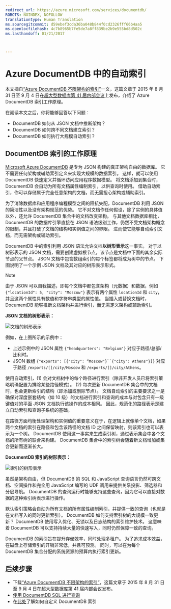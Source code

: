 ```yaml
---
redirect_url: https://azure.microsoft.com/services/documentdb/
ROBOTS: NOINDEX, NOFOLLOW
translationtype: Human Translation
ms.sourcegitcommit: d59ebef3cda36ba048b844f0cd2326fff66b4aa5
ms.openlocfilehash: 4c7b8965b7fe5de7a8ff839be2b9e555bd8d502c
ms.lasthandoff: 01/21/2017



---
```

# <a name="automatic-indexing-in-azure-documentdb"></a>Azure DocumentDB 中的自动索引
本文摘自[“Azure DocumentDB 不限架构的索引”](http://www.vldb.org/pvldb/vol8/p1668-shukla.pdf)一文，这篇文章于 2015 年 8 月 31 日至 9 月 4 日在[超大型数据库第 41 届内部会议](http://www.vldb.org/2015/)上发布，介绍了 Azure DocumentDB 索引工作原理。 

在阅读本文之后，你将能够回答以下问题︰

* DocumentDB 如何从 JSON 文档中推断架构？
* DocumentDB 如何跨不同文档建立索引？
* DocumentDB 如何执行大规模自动索引？

## <a name="a-idhowdocumentdbindexingworksa-how-documentdb-indexing-works"></a><a id="HowDocumentDBIndexingWorks"></a> DocumentDB 索引的工作原理
[Microsoft Azure DocumentDB](https://azure.microsoft.com/services/documentdb/) 是专为 JSON 构建的真正架构自由的数据库。 它不需要任何架构或辅助索引定义来实现大规模的数据索引。 这样，就可以使用 DocumentDB 快速定义并循环访问应用程序数据模型。 将文档添加到集合时，DocumentDB 会自动为所有文档属性编制索引，以供查询时使用。 借助自动索引，你可以存储属于完全任意架构的文档，而无需担心架构或辅助索引。

为了消除数据库和应用程序编程模型之间的阻抗失配，DocumentDB 利用 JSON 的简洁性以及没有架构规范的优势。 它不对文档作任何假设，除了实例的具体值以外，还允许 DocumentDB 集合中的文档改变架构。 与其他文档数据库相比，DocumentDB 的数据库引擎直接在 JSON 语法级别工作，仍然不受文档架构概念的限制，并且打破了文档的结构和实例值之间的界限。 进而使它能够自动索引文档，而无需架构或辅助索引。

DocumentDB 中的索引利用 JSON 语法允许文档**以树形表示**这一事实。 对于以树形表示的 JSON 文档，需要创建虚拟根节点，该节点是文档中下面的其余实际节点的父节点。 JSON 文档中包含数组索引的每个标签都将成为树中的节点。 下图说明了一个示例 JSON 文档及其对应的树形表示形式。

> [!NOTE]
> 由于 JSON 可以自我描述，即每个文档中都包含架构（元数据）和数据，例如 `{"locationId": 5, "city": "Moscow"}` 表示有两个属性 `locationId` 和 `city`，并且这两个属性具有数值和字符串类型的属性值。 当插入或替换文档时，DocumentDB 能够推断文档架构并进行索引，而无需定义架构或辅助索引。
> 
> 

**JSON 文档的树形表示：**

![文档的树形表示](media/documentdb-indexing/DocumentsAsTrees.png)

例如，在上图所示的示例中：

* 上述示例中的 JSON 属性 `{"headquarters": "Belgium"}` 对应于路径/总部/比利时。
* JSON 数组 `{"exports": [{"city": “Moscow"}``{"city": Athens"}]}` 对应于路径 `/exports/[]/city/Moscow` 和 `/exports/[]/city/Athens`。

使用自动索引，(1) 会对文档树中的每个路径进行索引（除非开发人员已将索引策略明确配置为排除某些路径模式）。 (2) 每次更新 DocumentDB 集合中的文档时，也会更新索引的结构（即添加或删除节点）。 文档自动索引的主要要求之一是确保对深度嵌套结构（如 10 级）的文档进行索引和查询的成本与对包含只有一级键值对的平面 JSON 文档执行该操作的成本相同。 因此，规范化的路径表示是建立自动索引和查询子系统的基础。

在路径方面均衡处理架构和实例值的重要意义在于，在逻辑上就像单个文档，如果两个文档的索引在路径和包含该路径的文档 ID 之间保留映射，则该索引也可以表示为一个树。 DocumentDB 使用这一事实来生成索引树，通过表示集合中各个文档的所有树的联合来构建。 DocumentDB 集合中的索引树会随着新文档增加或集合更新而逐渐长大。

**DocumentDB 索引的树形表示：**

![索引的树形表示](media/documentdb-indexing/IndexAsTree.png)

虽然是架构自由，但 DocumentDB 的 SQL 和 JavaScript 查询语言仍然可跨文档、空间操作和完全用 JavaScript 编写的 UDF 调用来提供关系投影、筛选器和分层导航。 DocumentDB 的查询运行时能够支持这些查询，因为它可以直接对数据的这种索引树表示进行操作。

默认索引策略会自动为所有文档的所有属性编制索引，并提供一致的查询（也就是在文档写入的同时更新索引）。 DocumentDB 如何支持索引树的大规模一致更新？ DocumentDB 使用写入优化、无锁以及日志结构的索引维护技术。 这意味着 DocumentDB 可以支持持续大量的快速写入，同时仍然保障一致的查询。 

DocumentDB 的索引旨在提升存储效率，同时处理多租户。 为了追求成本效益，在磁盘上存储索引的开销非常低，并且可预测。 同时，可以在为每个 DocumentDB 集合分配的系统资源的预算内执行索引更新。

## <a name="a-namenextstepsa-next-steps"></a><a name="NextSteps"></a>后续步骤
* 下载[“Azure DocumentDB 不限架构的索引”](http://www.vldb.org/pvldb/vol8/p1668-shukla.pdf)，这篇文章于 2015 年 8 月 31 日至 9 月 4 日在超大型数据库第 41 届内部会议发布。
* [使用 DocumentDB SQL 进行查询](documentdb-sql-query.md)
* 在[此处](documentdb-indexing-policies.md)了解如何自定义 DocumentDB 索引


